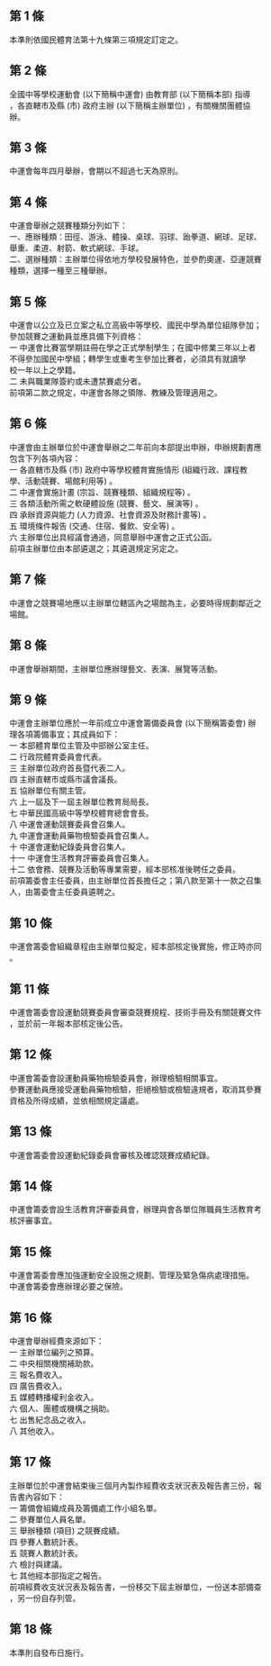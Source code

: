 第 1 條
-------
本準則依國民體育法第十九條第三項規定訂定之。

第 2 條
-------
全國中等學校運動會 (以下簡稱中運會) 由教育部 (以下簡稱本部) 指導  
，各直轄市及縣 (市) 政府主辦 (以下簡稱主辦單位) ，有關機關團體協  
辦。

第 3 條
-------
中運會每年四月舉辦，會期以不超過七天為原則。

第 4 條
-------
中運會舉辦之競賽種類分列如下：  
一、應辦種類：田徑、游泳、體操、桌球、羽球、跆拳道、網球、足球、  
    舉重、柔道、射箭、軟式網球、手球。  
二、選辦種類：主辦單位得依地方學校發展特色，並參酌奧運、亞運競賽  
    種類，選擇一種至三種舉辦。

第 5 條
-------
中運會以公立及已立案之私立高級中等學校、國民中學為單位組隊參加；  
參加競賽之運動員並應具備下列資格：  
一  中運會比賽當學期註冊在學之正式學制學生；在國中修業三年以上者  
    不得參加國民中學組；轉學生或重考生參加比賽者，必須具有就讀學  
    校一年以上之學籍。  
二  未與職業隊簽約或未遭禁賽處分者。  
前項第二款之規定，中運會各隊之領隊、教練及管理適用之。

第 6 條
-------
中運會由主辦單位於中運會舉辦之二年前向本部提出申辦，申辦規劃書應  
包含下列各項內容：  
一  各直轄市及縣 (市) 政府中等學校體育實施情形 (組織行政、課程教  
    學、活動競賽、場館利用等) 。  
二  中運會實施計畫 (宗旨、競賽種類、組織規程等) 。  
三  各類活動所需之軟硬體設施 (競賽、藝文、展演等) 。  
四  承辦資源與能力 (人力資源、社會資源及財務計畫等) 。  
五  環境條件報告 (交通、住宿、餐飲、安全等) 。  
六  主辦單位出具經議會通過，同意舉辦中運會之正式公函。  
前項主辦單位由本部遴選之；其遴選規定另定之。

第 7 條
-------
中運會之競賽場地應以主辦單位轄區內之場館為主，必要時得規劃鄰近之  
場館。

第 8 條
-------
中運會舉辦期間，主辦單位應辦理藝文、表演、展覽等活動。

第 9 條
-------
中運會主辦單位應於一年前成立中運會籌備委員會 (以下簡稱籌委會) 辦  
理各項籌備事宜；其成員如下：  
一  本部體育單位主管及中部辦公室主任。  
二  行政院體育委員會代表。  
三  主辦單位政府首長暨代表二人。  
四  主辦直轄市或縣市議會議長。  
五  協辦單位有關主管。  
六  上一屆及下一屆主辦單位教育局局長。  
七  中華民國高級中等學校體育總會會長。  
八  中運會運動競賽委員會召集人。  
九  中運會運動員藥物檢驗委員會召集人。  
十  中運會運動紀錄委員會召集人。  
十一  中運會生活教育評審委員會召集人。  
十二  依會務、競賽及活動等專業需要，經本部核准後聘任之委員。  
前項籌委會主任委員，由主辦單位首長擔任之；第八款至第十一款之召集  
人，由籌委會主任委員遴聘之。

第 10 條
--------
中運會籌委會組織章程由主辦單位擬定，經本部核定後實施，修正時亦同  
。

第 11 條
--------
中運會籌委會設運動競賽委員會審查競賽規程、技術手冊及有關競賽文件  
，並於前一年報本部核定後公告。

第 12 條
--------
中運會籌委會設運動員藥物檢驗委員會，辦理檢驗相關事宜。  
參賽運動員應接受運動員藥物檢驗，拒絕檢驗或檢驗違規者，取消其參賽  
資格及所得成績，並依相關規定議處。

第 13 條
--------
中運會籌委會設運動紀錄委員會審核及確認競賽成績紀錄。

第 14 條
--------
中運會籌委會設生活教育評審委員會，辦理與會各單位隊職員生活教育考  
核評審事宜。

第 15 條
--------
中運會籌委會應加強運動安全設施之規劃、管理及緊急傷病處理措施。  
中運會籌委會應辦理必要之保險。

第 16 條
--------
中運會舉辦經費來源如下：  
一  主辦單位編列之預算。  
二  中央相關機關補助款。  
三  報名費收入。  
四  廣告費收入。  
五  媒體轉播權利金收入。  
六  個人、團體或機構之捐助。  
七  出售紀念品之收入。  
八  其他收入。

第 17 條
--------
主辦單位於中運會結束後三個月內製作經費收支狀況表及報告書三份，報  
告書內容如下：  
一  籌備會組織成員及籌備處工作小組名單。  
二  參賽單位人員名單。  
三  舉辦種類 (項目) 之競賽成績。  
四  參賽人數統計表。  
五  競賽人數統計表。  
六  檢討與建議。  
七  其他經本部指定之報告。  
前項經費收支狀況表及報告書，一份移交下屆主辦單位，一份送本部備查  
，另一份自存列管。

第 18 條
--------
本準則自發布日施行。

